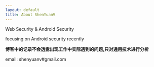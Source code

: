 ```yaml
---
layout: default
title: About ShenYuanV
---
```

Web Security & Android Security

focusing on Android security recently

**博客中的记录不会透露出现工作中实际遇到的问题,只对通用技术进行分析**

email: shenyuanv#gmail.com
